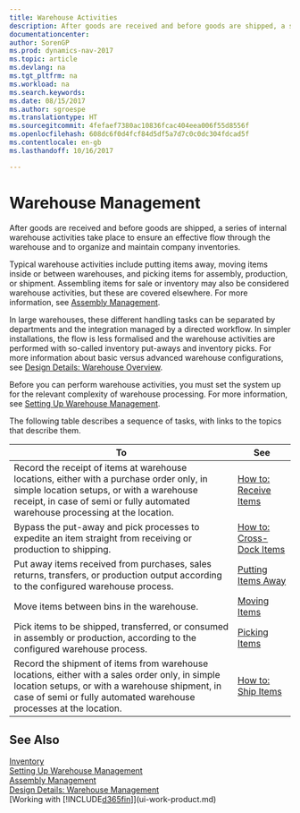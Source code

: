 ```yaml
---
title: Warehouse Activities
description: After goods are received and before goods are shipped, a series of internal warehouse activities take place to ensure an effective flow through the warehouse and to organize and maintain company inventories.
documentationcenter: 
author: SorenGP
ms.prod: dynamics-nav-2017
ms.topic: article
ms.devlang: na
ms.tgt_pltfrm: na
ms.workload: na
ms.search.keywords: 
ms.date: 08/15/2017
ms.author: sgroespe
ms.translationtype: HT
ms.sourcegitcommit: 4fefaef7380ac10836fcac404eea006f55d8556f
ms.openlocfilehash: 608dc6f0d4fcf84d5df5a7d7c0c0dc304fdcad5f
ms.contentlocale: en-gb
ms.lasthandoff: 10/16/2017

---
```

# <a name="warehouse-management"></a>Warehouse Management
After goods are received and before goods are shipped, a series of internal warehouse activities take place to ensure an effective flow through the warehouse and to organize and maintain company inventories.

Typical warehouse activities include putting items away, moving items inside or between warehouses, and picking items for assembly, production, or shipment. Assembling items for sale or inventory may also be considered warehouse activities, but these are covered elsewhere. For more information, see [Assembly Management](assembly-assemble-items.md).  

In large warehouses, these different handling tasks can be separated by departments and the integration managed by a directed workflow. In simpler installations, the flow is less formalised and the warehouse activities are performed with so-called inventory put-aways and inventory picks. For more information about basic versus advanced warehouse configurations, see [Design Details: Warehouse Overview](design-details-warehouse-overview.md).

Before you can perform warehouse activities, you must set the system up for the relevant complexity of warehouse processing. For more information, see [Setting Up Warehouse Management](warehouse-setup-warehouse.md).

 The following table describes a sequence of tasks, with links to the topics that describe them.   

|**To**|**See**|  
|------------|-------------|  
|Record the receipt of items at warehouse locations, either with a purchase order only, in simple location setups, or with a warehouse receipt, in case of semi or fully automated warehouse processing at the location.|[How to: Receive Items](warehouse-how-receive-items.md)|
|Bypass the put-away and pick processes to expedite an item straight from receiving or production to shipping.|[How to: Cross-Dock Items](warehouse-how-to-cross-dock-items.md)|    
|Put away items received from purchases, sales returns, transfers, or production output according to the configured warehouse process.|[Putting Items Away](warehouse-put-away-items.md)|
|Move items between bins in the warehouse.|[Moving Items](warehouse-move-items.md)|
|Pick items to be shipped, transferred, or consumed in assembly or production, according to the configured warehouse process.|[Picking Items](warehouse-pick-items.md)|
|Record the shipment of items from warehouse locations, either with a sales order only, in simple location setups, or with a warehouse shipment, in case of semi or fully automated warehouse processes at the location.|[How to: Ship Items](warehouse-how-ship-items.md)|  

## <a name="see-also"></a>See Also  
 [Inventory](inventory-manage-inventory.md)  
 [Setting Up Warehouse Management](warehouse-setup-warehouse.md)     
 [Assembly Management](assembly-assemble-items.md)    
[Design Details: Warehouse Management](design-details-warehouse-management.md)  
 [Working with [!INCLUDE[d365fin](includes/d365fin_md.md)]](ui-work-product.md)  

